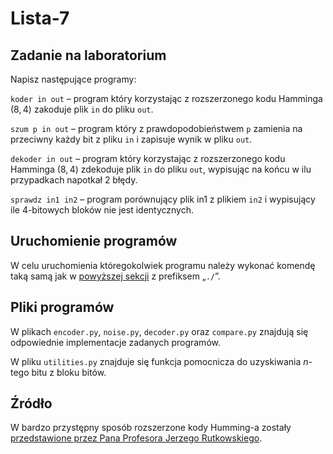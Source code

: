 # Lista-7

## Zadanie na laboratorium

Napisz następujące programy:

`koder in out` – program który korzystając z rozszerzonego kodu Hamminga $(8, 4)$ zakoduje plik `in` do pliku `out`.

`szum p in out` – program który z prawdopodobieństwem `p` zamienia na przeciwny każdy bit z pliku `in` i zapisuje wynik w pliku `out`.

`dekoder in out` – program który korzystając z rozszerzonego kodu Hamminga $(8, 4)$ zdekoduje plik `in` do pliku `out`, wypisując na końcu w ilu przypadkach napotkał 2 błędy.

`sprawdz in1 in2` – program porównujący plik in1 z plikiem `in2` i wypisujący ile 4-bitowych
bloków nie jest identycznych.

## Uruchomienie programów

W celu uruchomienia któregokolwiek programu należy wykonać komendę taką samą jak w [powyższej sekcji](#zadanie-na-laboratorium) z prefiksem „`./`”.

## Pliki programów

W plikach `encoder.py`, `noise.py`, `decoder.py` oraz `compare.py` znajdują się odpowiednie implementacje zadanych programów.

W pliku `utilities.py` znajduje się funkcja pomocnicza do uzyskiwania $n$-tego bitu z bloku bitów.

## Źródło

W bardzo przystępny sposób rozszerzone kody Humming-a zostały [przedstawione przez Pana Profesora Jerzego Rutkowskiego](https://www.youtube.com/watch?v=B1eNseCicEI).
